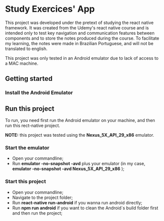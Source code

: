 # Study Exercices' App

This project was developed under the pretext of studying the react native framework. It was created from the Udemy's react native course and is intended only to test key navigation and communication features between components and to store the notes produced during the course. To facilitate my learning, the notes were made in Brazilian Portuguese, and will not be translated to english.

This project was only tested in an Android emulator due to lack of access to a MAC machine.

## Getting started

### Install the Android Emulator


## Run this project

To run, you need first run the Android emulator on your machine, and then run this rect-native project.

**NOTE:** this project was tested using the **Nexus_5X_API_29_x86** emulator.

### Start the emulator

- Open your commandline;
- Run **emulator -no-snapshot -avd** plus your emulator (in my case, **emulator -no-snapshot -avd Nexus_5X_API_29_x86** );

### Start this project

- Open your commandline;
- Navigate to the project folder;
- Run **react-native run-android** if you wanna run android directly;
- Run **npm run android** if you want to clean the Android`s build folder first and then run the project;